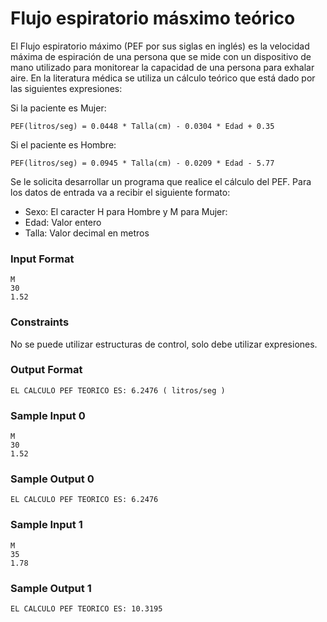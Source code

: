 # Flujo espiratorio másximo teórico
El Flujo espiratorio máximo (PEF por sus siglas en inglés) es la velocidad máxima de 
espiración de una persona que se mide con un dispositivo de mano utilizado para 
monitorear la capacidad de una persona para exhalar aire. En la literatura médica se 
utiliza un cálculo teórico que está dado por las siguientes expresiones:

Si la paciente es Mujer:

```PEF(litros/seg) = 0.0448 * Talla(cm) - 0.0304 * Edad + 0.35```

Si el paciente es Hombre:

```PEF(litros/seg) = 0.0945 * Talla(cm) - 0.0209 * Edad - 5.77```

Se le solicita desarrollar un programa que realice el cálculo del PEF. Para los datos de 
entrada va a recibir el siguiente formato:

- Sexo: El caracter H para Hombre y M para Mujer:
- Edad: Valor entero
- Talla: Valor decimal en metros

### Input Format
```
M
30
1.52
```
### Constraints
No se puede utilizar estructuras de control, solo debe utilizar expresiones.
### Output Format
```EL CALCULO PEF TEORICO ES: 6.2476 ( litros/seg )```
### Sample Input 0
```
M
30
1.52
```
### Sample Output 0
```EL CALCULO PEF TEORICO ES: 6.2476```
### Sample Input 1
```
M
35
1.78
```
### Sample Output 1
```EL CALCULO PEF TEORICO ES: 10.3195```

